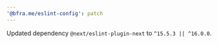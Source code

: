```yaml
---
'@bfra.me/eslint-config': patch
---
```


Updated dependency `@next/eslint-plugin-next` to `^15.5.3 || ^16.0.0`.

